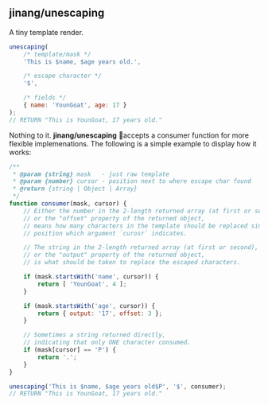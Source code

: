 ##    jinang/unescaping

A tiny template render.

```javascript
unescaping(
    /* template/mask */
    'This is $name, $age years old.',

    /* escape character */
    '$', 

    /* fields */
    { name: 'YounGoat', age: 17 }
);
// RETURN "This is YounGoat, 17 years old."
```

Nothing to it. __jinang/unescaping__ accepts a consumer function for more flexible implemenations. The following is a simple example to display how it works:

```javascript
/**
 * @param {string} mask   - just raw template 
 * @param {number} cursor - position next to where escape char found
 * @return {string | Object | Array}
 */
function consumer(mask, cursor) {
    // Either the number in the 2-length returned array (at first or second),
    // or the "offset" property of the returned object,
    // means how many characters in the template should be replaced since 
    // position which argument `curosr` indicates.

    // The string in the 2-length returned array (at first or second),
    // or the "output" property of the returned object,
    // is what should be taken to replace the escaped characters.

    if (mask.startsWith('name', cursor)) {
        return [ 'YounGoat', 4 ];
    }

    if (mask.startsWith('age', cursor)) {
        return { output: '17', offset: 3 };
    }

    // Sometimes a string returned directly, 
    // indicating that only ONE character consumed.
    if (mask[cursor] == 'P') {
        return '.';
    }
}

unescaping('This is $name, $age years old$P', '$', consumer);
// RETURN "This is YounGoat, 17 years old."
```
